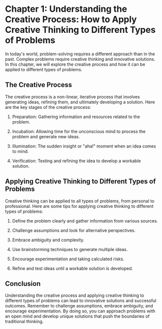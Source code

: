 Chapter 1: Understanding the Creative Process: How to Apply Creative Thinking to Different Types of Problems
============================================================================================================

In today's world, problem-solving requires a different approach than in the past. Complex problems require creative thinking and innovative solutions. In this chapter, we will explore the creative process and how it can be applied to different types of problems.

The Creative Process
--------------------

The creative process is a non-linear, iterative process that involves generating ideas, refining them, and ultimately developing a solution. Here are the key stages of the creative process:

1. Preparation: Gathering information and resources related to the problem.

2. Incubation: Allowing time for the unconscious mind to process the problem and generate new ideas.

3. Illumination: The sudden insight or "aha!" moment when an idea comes to mind.

4. Verification: Testing and refining the idea to develop a workable solution.

Applying Creative Thinking to Different Types of Problems
---------------------------------------------------------

Creative thinking can be applied to all types of problems, from personal to professional. Here are some tips for applying creative thinking to different types of problems:

1. Define the problem clearly and gather information from various sources.

2. Challenge assumptions and look for alternative perspectives.

3. Embrace ambiguity and complexity.

4. Use brainstorming techniques to generate multiple ideas.

5. Encourage experimentation and taking calculated risks.

6. Refine and test ideas until a workable solution is developed.

Conclusion
----------

Understanding the creative process and applying creative thinking to different types of problems can lead to innovative solutions and successful outcomes. Remember to challenge assumptions, embrace ambiguity, and encourage experimentation. By doing so, you can approach problems with an open mind and develop unique solutions that push the boundaries of traditional thinking.



